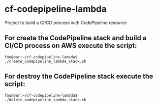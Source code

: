 # cf-codepipeline-lambda
Project to build a CI/CD process with CodePipeline resource

## For create the CodePipeline stack and build a CI/CD process on AWS execute the script:

```console
foo@bar:~/cf-codepipeline-lambda$ ./create_codepipeline_lambda_stack.sh
```

## For destroy the CodePipeline stack execute the script:

```console
foo@bar:~/cf-codepipeline-lambda$ ./delete_codepipeline_lambda_stack.sh
```

